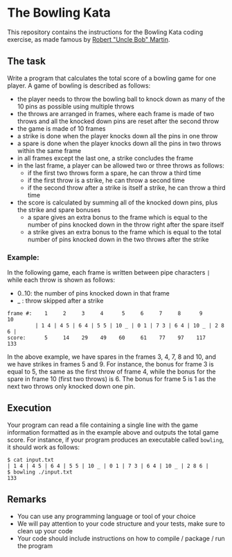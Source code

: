 # The Bowling Kata

This repository contains the instructions for the Bowling Kata coding exercise, as made famous by [Robert "Uncle Bob" Martin](http://butunclebob.com/ArticleS.UncleBob.TheBowlingGameKata).

## The task

Write a program that calculates the total score of a bowling game for one player. A game of bowling is described as follows:

- the player needs to throw the bowling ball to knock down as many of the 10 pins as possible using multiple throws
- the throws are arranged in frames, where each frame is made of two throws and all the knocked down pins are reset after the second throw
- the game is made of 10 frames
- a strike is done when the player knocks down all the pins in one throw
- a spare is done when the player knocks down all the pins in two throws within the same frame
- in all frames except the last one, a strike concludes the frame
- in the last frame, a player can be allowed two or three throws as follows:
  - if the first two throws form a spare, he can throw a third time
  - if the first throw is a strike, he can throw a second time
  - if the second throw after a strike is itself a strike, he can throw a third time
- the score is calculated by summing all of the knocked down pins, plus the strike and spare bonuses
  - a spare gives an extra bonus to the frame which is equal to the number of pins knocked down in the throw right after the spare itself
  - a strike gives an extra bonus to the frame which is equal to the total number of pins knocked down in the two throws after the strike

### Example:

In the following game, each frame is written between pipe characters `|` while each throw is shown as follows:

- 0..10: the number of pins knocked down in that frame
- _    : throw skipped after a strike

```
frame #:    1     2     3     4      5     6     7     8      9      10
         | 1 4 | 4 5 | 6 4 | 5 5 | 10 _ | 0 1 | 7 3 | 6 4 | 10 _ | 2 8 6 |
score:      5     14    29    49    60     61    77    97    117     133
```

In the above example, we have spares in the frames 3, 4, 7, 8 and 10, and we have strikes in frames 5 and 9. For instance, the bonus for frame 3 is equal to 5,
the same as the first throw of frame 4, while the bonus for the spare in frame 10 (first two throws) is 6. The bonus for frame 5 is 1 as the next two throws only
knocked down one pin.

## Execution

Your program can read a file containing a single line with the game information formatted as in the example above and outputs the total game score. For instance,
if your program produces an executable called `bowling`, it should work as follows:

```
$ cat input.txt
| 1 4 | 4 5 | 6 4 | 5 5 | 10 _ | 0 1 | 7 3 | 6 4 | 10 _ | 2 8 6 |
$ bowling ./input.txt
133
```

## Remarks

- You can use any programming language or tool of your choice
- We will pay attention to your code structure and your tests, make sure to clean up your code
- Your code should include instructions on how to compile / package / run the program

